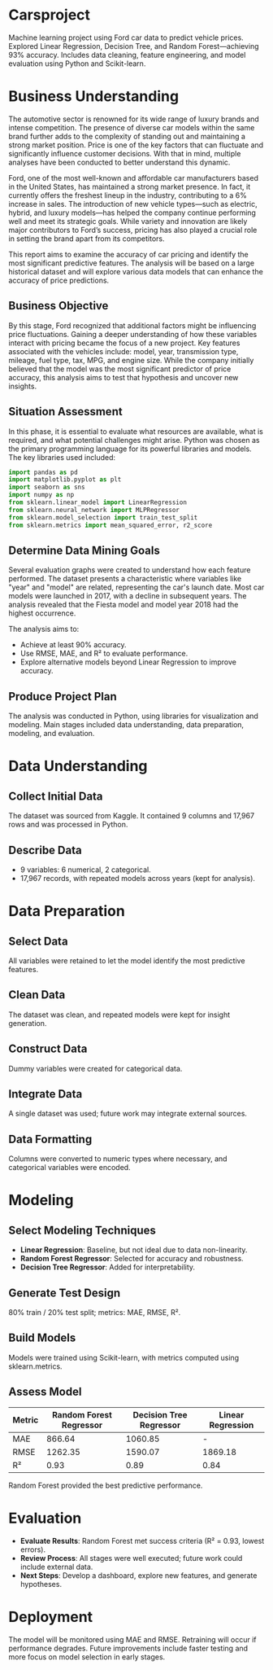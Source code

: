 # Carsproject
Machine learning project using Ford car data to predict vehicle prices. Explored Linear Regression, Decision Tree, and Random Forest—achieving 93% accuracy. Includes data cleaning, feature engineering, and model evaluation using Python and Scikit-learn.
# Business Understanding

The automotive sector is renowned for its wide range of luxury brands and intense competition. The presence of diverse car models within the same brand further adds to the complexity of standing out and maintaining a strong market position. Price is one of the key factors that can fluctuate and significantly influence customer decisions. With that in mind, multiple analyses have been conducted to better understand this dynamic.

Ford, one of the most well-known and affordable car manufacturers based in the United States, has maintained a strong market presence. In fact, it currently offers the freshest lineup in the industry, contributing to a 6% increase in sales. The introduction of new vehicle types—such as electric, hybrid, and luxury models—has helped the company continue performing well and meet its strategic goals. While variety and innovation are likely major contributors to Ford’s success, pricing has also played a crucial role in setting the brand apart from its competitors.

This report aims to examine the accuracy of car pricing and identify the most significant predictive features. The analysis will be based on a large historical dataset and will explore various data models that can enhance the accuracy of price predictions.

## Business Objective

By this stage, Ford recognized that additional factors might be influencing price fluctuations. Gaining a deeper understanding of how these variables interact with pricing became the focus of a new project. Key features associated with the vehicles include: model, year, transmission type, mileage, fuel type, tax, MPG, and engine size. While the company initially believed that the model was the most significant predictor of price accuracy, this analysis aims to test that hypothesis and uncover new insights.

## Situation Assessment

In this phase, it is essential to evaluate what resources are available, what is required, and what potential challenges might arise. Python was chosen as the primary programming language for its powerful libraries and models. The key libraries used included:

```python
import pandas as pd
import matplotlib.pyplot as plt
import seaborn as sns
import numpy as np
from sklearn.linear_model import LinearRegression
from sklearn.neural_network import MLPRegressor
from sklearn.model_selection import train_test_split
from sklearn.metrics import mean_squared_error, r2_score
```

## Determine Data Mining Goals

Several evaluation graphs were created to understand how each feature performed. The dataset presents a characteristic where variables like "year" and "model" are related, representing the car's launch date. Most car models were launched in 2017, with a decline in subsequent years. The analysis revealed that the Fiesta model and model year 2018 had the highest occurrence.

The analysis aims to:
- Achieve at least 90% accuracy.
- Use RMSE, MAE, and R² to evaluate performance.
- Explore alternative models beyond Linear Regression to improve accuracy.

## Produce Project Plan

The analysis was conducted in Python, using libraries for visualization and modeling. Main stages included data understanding, data preparation, modeling, and evaluation.

# Data Understanding

## Collect Initial Data

The dataset was sourced from Kaggle. It contained 9 columns and 17,967 rows and was processed in Python.

## Describe Data

- 9 variables: 6 numerical, 2 categorical.
- 17,967 records, with repeated models across years (kept for analysis).

# Data Preparation

## Select Data

All variables were retained to let the model identify the most predictive features.

## Clean Data

The dataset was clean, and repeated models were kept for insight generation.

## Construct Data

Dummy variables were created for categorical data.

## Integrate Data

A single dataset was used; future work may integrate external sources.

## Data Formatting

Columns were converted to numeric types where necessary, and categorical variables were encoded.

# Modeling

## Select Modeling Techniques

- **Linear Regression**: Baseline, but not ideal due to data non-linearity.
- **Random Forest Regressor**: Selected for accuracy and robustness.
- **Decision Tree Regressor**: Added for interpretability.

## Generate Test Design

80% train / 20% test split; metrics: MAE, RMSE, R².

## Build Models

Models were trained using Scikit-learn, with metrics computed using sklearn.metrics.

## Assess Model

| Metric | Random Forest Regressor | Decision Tree Regressor | Linear Regression |
|---------|------------------------|------------------------|------------------|
| MAE | 866.64 | 1060.85 | - |
| RMSE | 1262.35 | 1590.07 | 1869.18 |
| R² | 0.93 | 0.89 | 0.84 |

Random Forest provided the best predictive performance.

# Evaluation

- **Evaluate Results**: Random Forest met success criteria (R² = 0.93, lowest errors).
- **Review Process**: All stages were well executed; future work could include external data.
- **Next Steps**: Develop a dashboard, explore new features, and generate hypotheses.

# Deployment

The model will be monitored using MAE and RMSE. Retraining will occur if performance degrades. Future improvements include faster testing and more focus on model selection in early stages.
